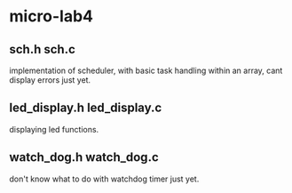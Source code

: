 # micro-lab4
## sch.h sch.c
implementation of scheduler, with basic task handling within an array, cant display errors just yet.
## led_display.h led_display.c
displaying led functions.
## watch_dog.h watch_dog.c
don't know what to do with watchdog timer just yet.

